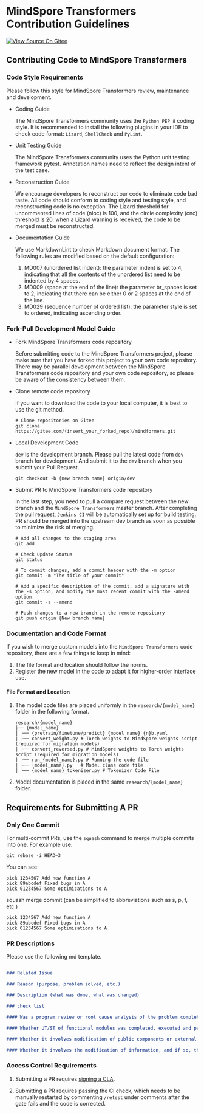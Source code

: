 # MindSpore Transformers Contribution Guidelines

[![View Source On Gitee](https://mindspore-website.obs.cn-north-4.myhuaweicloud.com/website-images/r2.6.0/resource/_static/logo_source_en.svg)](https://gitee.com/mindspore/docs/blob/r2.6.0/docs/mindformers/docs/source_en/faq/mindformers_contribution.md)

## Contributing Code to MindSpore Transformers

### Code Style Requirements

Please follow this style for MindSpore Transformers review, maintenance and development.

- Coding Guide

  The MindSpore Transformers community uses the `Python PEP 8` coding style. It is recommended to install the following plugins in your IDE to check code format: `Lizard`, `ShellCheck` and `PyLint`.

- Unit Testing Guide

  The MindSpore Transformers community uses the Python unit testing framework pytest. Annotation names need to reflect the design intent of the test case.

- Reconstruction Guide

  We encourage developers to reconstruct our code to eliminate code bad taste. All code should conform to coding style and testing style, and reconstructing code is no exception. The Lizard threshold for uncommented lines of code (nloc) is 100, and the circle complexity (cnc) threshold is 20. when a Lizard warning is received, the code to be merged must be reconstructed.

- Documentation Guide

  We use MarkdownLint to check Markdown document format. The following rules are modified based on the default configuration:

  1. MD007 (unordered list indent): the parameter indent is set to 4, indicating that all the contents of the unordered list need to be indented by 4 spaces.
  2. MD009 (space at the end of the line): the parameter br_spaces is set to 2, indicating that there can be either 0 or 2 spaces at the end of the line.
  3. MD029 (sequence number of ordered list): the parameter style is set to ordered, indicating ascending order.

### Fork-Pull Development Model Guide

- Fork MindSpore Transformers code repository

  Before submitting code to the MindSpore Transformers project, please make sure that you have forked this project to your own code repository. There may be parallel development between the MindSpore Transformers code repository and your own code repository, so please be aware of the consistency between them.

- Clone remote code repository

  If you want to download the code to your local computer, it is best to use the git method.

  ```shell
  # Clone repositories on Gitee
  git clone https://gitee.com/(insert_your_forked_repo)/mindformers.git
  ```

- Local Development Code

  `dev` is the development branch. Please pull the latest code from `dev` branch for development. And submit it to the `dev` branch when you submit your Pull Request.

  ```shell
  git checkout -b {new branch name} origin/dev
  ```

- Submit PR to MindSpore Transformers code repository

  In the last step, you need to pull a compare request between the new branch and the `MindSpore Transformers` master branch. After completing the pull request, `Jenkins CI` will be automatically set up for build testing. PR should be merged into the upstream dev branch as soon as possible to minimize the risk of merging.

  ```shell
  # Add all changes to the staging area
  git add

  # Check Update Status
  git status

  # To commit changes, add a commit header with the -m option
  git commit -m "The title of your commit"

  # Add a specific description of the commit, add a signature with the -s option, and modify the most recent commit with the -amend option.
  git commit -s --amend

  # Push changes to a new branch in the remote repository
  git push origin {New branch name}

  ```

### Documentation and Code Format

If you wish to merge custom models into the `MindSpore Transformers` code repository, there are a few things to keep in mind:

1. The file format and location should follow the norms.
2. Register the new model in the code to adapt it for higher-order interface use.

#### File Format and Location

1. The model code files are placed uniformly in the `research/{model_name}` folder in the following format.

    ```plaintext
    research/{model_name}
    ├── {model_name}
    | ├── {pretrain/finetune/predict}_{model_name}_{n}b.yaml
    | ├── convert_weight.py # Torch weights to MindSpore weights script (required for migration models)
    | ├── convert_reversed.py # MindSpore weights to Torch weights script (required for migration models)
    | ├── run_{model_name}.py # Running the code file
    | ├── {model_name}.py   # Model class code file
    | └── {model_name}_tokenizer.py # Tokenizer Code File
    ```

2. Model documentation is placed in the same `research/{model_name}` folder.

## Requirements for Submitting A PR

### Only One Commit

For multi-commit PRs, use the `squash` command to merge multiple commits into one. For example use:

```shell
git rebase -i HEAD~3
```

You can see:

```shell
pick 1234567 Add new function A
pick 89abcdef Fixed bugs in A
pick 01234567 Some optimizations to A
```

squash merge commit (can be simplified to abbreviations such as s, p, f, etc.)

```shell
pick 1234567 Add new function A
pick 89abcdef Fixed bugs in A
pick 01234567 Some optimizations to A
```

### PR Descriptions

Please use the following md template.

```markdown

### Related Issue

### Reason (purpose, problem solved, etc.)

### Description (what was done, what was changed)

### check list

#### Was a program review or root cause analysis of the problem completed (Y/N)

#### Whether UT/ST of functional modules was completed, executed and passed with results attached (Y/N)

#### Whether it involves modification of public components or external interfaces, and if so, the scope of modification and impact assessment should be given (Y/N)

#### Whether it involves the modification of information, and if so, the modification should be synchronized (Y/N)

```

### Access Control Requirements

1. Submitting a PR requires [signing a CLA](https://www.mindspore.cn/icla).

2. Submitting a PR requires passing the CI check, which needs to be manually restarted by commenting `/retest` under comments after the gate fails and the code is corrected.